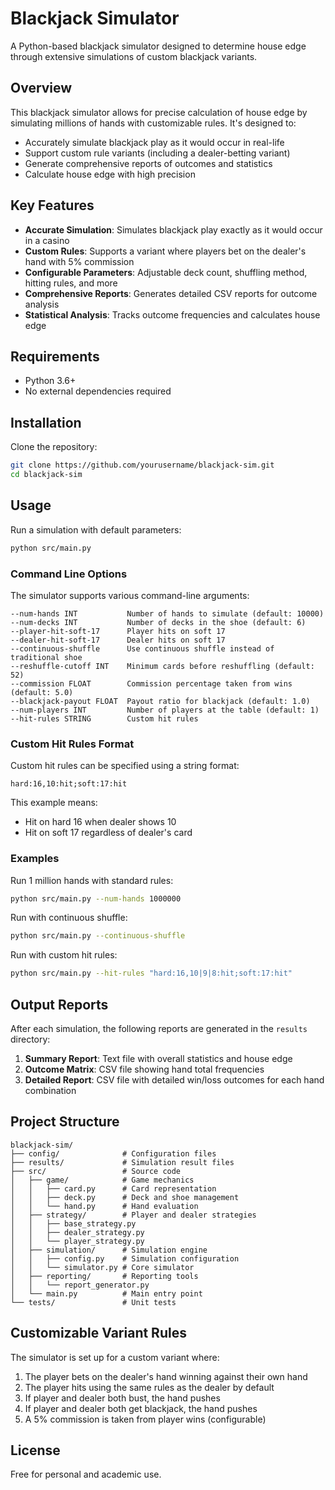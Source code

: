 # Blackjack Simulator

A Python-based blackjack simulator designed to determine house edge through extensive simulations of custom blackjack variants.

## Overview

This blackjack simulator allows for precise calculation of house edge by simulating millions of hands with customizable rules. It's designed to:

- Accurately simulate blackjack play as it would occur in real-life
- Support custom rule variants (including a dealer-betting variant)
- Generate comprehensive reports of outcomes and statistics
- Calculate house edge with high precision

## Key Features

- **Accurate Simulation**: Simulates blackjack play exactly as it would occur in a casino
- **Custom Rules**: Supports a variant where players bet on the dealer's hand with 5% commission
- **Configurable Parameters**: Adjustable deck count, shuffling method, hitting rules, and more
- **Comprehensive Reports**: Generates detailed CSV reports for outcome analysis
- **Statistical Analysis**: Tracks outcome frequencies and calculates house edge

## Requirements

- Python 3.6+
- No external dependencies required

## Installation

Clone the repository:

```bash
git clone https://github.com/yourusername/blackjack-sim.git
cd blackjack-sim
```

## Usage

Run a simulation with default parameters:

```bash
python src/main.py
```

### Command Line Options

The simulator supports various command-line arguments:

```
--num-hands INT           Number of hands to simulate (default: 10000)
--num-decks INT           Number of decks in the shoe (default: 6)
--player-hit-soft-17      Player hits on soft 17
--dealer-hit-soft-17      Dealer hits on soft 17
--continuous-shuffle      Use continuous shuffle instead of traditional shoe
--reshuffle-cutoff INT    Minimum cards before reshuffling (default: 52)
--commission FLOAT        Commission percentage taken from wins (default: 5.0)
--blackjack-payout FLOAT  Payout ratio for blackjack (default: 1.0)
--num-players INT         Number of players at the table (default: 1)
--hit-rules STRING        Custom hit rules
```

### Custom Hit Rules Format

Custom hit rules can be specified using a string format:

```
hard:16,10:hit;soft:17:hit
```

This example means:
- Hit on hard 16 when dealer shows 10
- Hit on soft 17 regardless of dealer's card

### Examples

Run 1 million hands with standard rules:

```bash
python src/main.py --num-hands 1000000
```

Run with continuous shuffle:

```bash
python src/main.py --continuous-shuffle
```

Run with custom hit rules:

```bash
python src/main.py --hit-rules "hard:16,10|9|8:hit;soft:17:hit"
```

## Output Reports

After each simulation, the following reports are generated in the `results` directory:

1. **Summary Report**: Text file with overall statistics and house edge
2. **Outcome Matrix**: CSV file showing hand total frequencies
3. **Detailed Report**: CSV file with detailed win/loss outcomes for each hand combination

## Project Structure

```
blackjack-sim/
├── config/              # Configuration files
├── results/             # Simulation result files
├── src/                 # Source code
│   ├── game/            # Game mechanics
│   │   ├── card.py      # Card representation
│   │   ├── deck.py      # Deck and shoe management
│   │   └── hand.py      # Hand evaluation
│   ├── strategy/        # Player and dealer strategies
│   │   ├── base_strategy.py
│   │   ├── dealer_strategy.py
│   │   └── player_strategy.py
│   ├── simulation/      # Simulation engine
│   │   ├── config.py    # Simulation configuration
│   │   └── simulator.py # Core simulator
│   ├── reporting/       # Reporting tools
│   │   └── report_generator.py
│   └── main.py          # Main entry point
└── tests/               # Unit tests
```

## Customizable Variant Rules

The simulator is set up for a custom variant where:

1. The player bets on the dealer's hand winning against their own hand
2. The player hits using the same rules as the dealer by default
3. If player and dealer both bust, the hand pushes
4. If player and dealer both get blackjack, the hand pushes
5. A 5% commission is taken from player wins (configurable)

## License

Free for personal and academic use.
